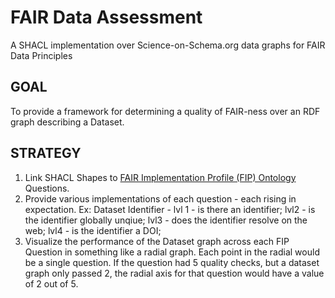 # FAIR Data Assessment

A SHACL implementation over Science-on-Schema.org data graphs for FAIR Data Principles

## GOAL

To provide a framework for determining a quality of FAIR-ness over an RDF graph describing a Dataset.

## STRATEGY

1. Link SHACL Shapes to [FAIR Implementation Profile (FIP) Ontology](https://peta-pico.github.io/FAIR-nanopubs/fip/index-en.html) Questions.
2. Provide various implementations of each question - each rising in expectation. Ex: Dataset Identifier - lvl 1 - is there an identifier; lvl2 - is the identifier globally unqiue; lvl3 - does the identifier resolve on the web; lvl4 - is the identifier a DOI;
3. Visualize the performance of the Dataset graph across each FIP Question in something like a radial graph. Each point in the radial would be a single question. If the question had 5 quality checks, but a dataset graph only passed 2, the radial axis for that question would have a value of 2 out of 5.
